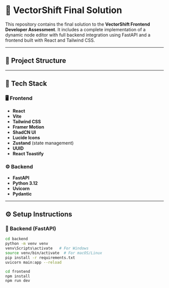 # 🚀 VectorShift Final Solution

This repository contains the final solution to the **VectorShift Frontend Developer Assessment**. It includes a complete implementation of a dynamic node editor with full backend integration using FastAPI and a frontend built with React and Tailwind CSS.

---

## 📁 Project Structure


---

## 🧰 Tech Stack

### 🖥️ Frontend
- **React**
- **Vite**
- **Tailwind CSS**
- **Framer Motion**
- **ShadCN UI**
- **Lucide Icons**
- **Zustand** (state management)
- **UUID**
- **React Toastify**

### ⚙️ Backend
- **FastAPI**
- **Python 3.12**
- **Uvicorn**
- **Pydantic**

---

## ⚙️ Setup Instructions

### 🔧 Backend (FastAPI)
```bash
cd backend
python -m venv venv
venv\Scripts\activate   # For Windows
source venv/bin/activate  # For macOS/Linux
pip install -r requirements.txt
uvicorn main:app --reload

cd frontend
npm install
npm run dev

